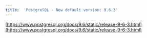 ```yaml
---
title:	'PostgreSQL - New default version: 9.6.3'
---
```


[https://www.postgresql.org/docs/9.6/static/release-9-6-3.html](https://www.postgresql.org/docs/9.6/static/release-9-6-3.html)
